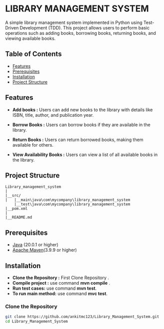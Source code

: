 ﻿# LIBRARY MANAGEMENT SYSTEM

A simple library management system implemented in Python using Test-Driven Development (TDD). This project allows users to perform basic operations such as adding books, borrowing books, returning books, and viewing available books. 

## Table of Contents
- [Features](#Features)
- [Prerequisites](#Prerequisites)
- [Installation](#installation)
- [Project Structure](#ProjectStructure)
<!-- - [Usage](#usage) -->
<!-- - [Contributing](#contributing) -->
<!-- - [License](#license) -->

## Features

- **Add books :** Users can add new books to the library with details like ISBN, title, author, and publication year.

- **Borrow Books :** Users can borrow books if they are available in the library.

- **Return Books :** Users can return borrowed books, making them available for others.

- **View Availability Books :** Users can view a list of all available books in the library.

## Project Structure
```
Library_management_system
|
|__src/
|   |__main\java\com\mycompany\library_management_system
    |__test\java\com\mycompany\library_management_system
|__pom.xml
|
|__README.md
```

## Prerequisites

- [Java](https://www.oracle.com/java/technologies/javase-downloads.html) (20.0.1 or higher)
- [Apache Maven](https://maven.apache.org/install.html)(3.9.9 or higher)

## Installation
- **Clone the Repository :** First Clone Repository .
- **Compile project :** use command **mvn compile** .
- **Run test cases:** use command **mvn test**.
- **To run main method:** use command **mvc test**.


### Clone the Repository

```bash
git clone https://github.com/ankitmc123/Library_Management_System.git
cd Library_Management_System

